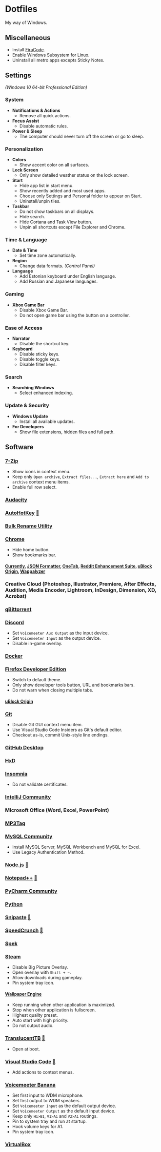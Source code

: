 # Dotfiles
My way of Windows.

## Miscellaneous

* Install [FiraCode](https://github.com/tonsky/FiraCode/releases).
* Enable Windows Subsystem for Linux.
* Uninstall all metro apps excepts Sticky Notes.

## Settings
*(Windows 10 64-bit Professional Edition)*

### System

* **Notifications & Actions**
	* Remove all quick actions.
* **Focus Assist**
	* Disable automatic rules.
* **Power & Sleep**
	* The computer should never turn off the screen or go to sleep.

### Personalization

* **Colors**
	* Show accent color on all surfaces.
* **Lock Screen**
	* Only show detailed weather status on the lock screen.
* **Start**
	* Hide app list in start menu.
	* Show recently added and most used apps.
	* Choose only Settings and Personal folder to appear on Start.
	* Uninstall/unpin tiles.
* **Taskbar**
	* Do not show taskbars on all displays.
	* Hide search.
	* Hide Cortana and Task View button.
	* Unpin all shortcuts except File Explorer and Chrome.

### Time & Language

* **Date & Time**
	* Set time zone automatically.
* **Region**
	* Change data formats. *(Control Panel)*
* **Language**
	* Add Estonian keyboard under English language.
	* Add Russian and Japanese languages.

### Gaming

* **Xbox Game Bar**
	* Disable Xbox Game Bar.
	* Do not open game bar using the button on a controller.

### Ease of Access

* **Narrator**
	* Disable the shortcut key.
* **Keyboard**
	* Disable sticky keys.
	* Disable toggle keys.
	* Disable filter keys.

### Search

* **Searching Windows**
	* Select enhanced indexing.

### Update & Security

* **Windows Update**
	* Install all available updates.
* **For Developers**
	* Show file extensions, hidden files and full path.

## Software

### [7-Zip](https://7-zip.org)

* Show icons in context menu.
* Keep only `Open archive`, `Extract files...`, `Extract here` and `Add to archive` context menu items.
* Enable full row select.

### [Audacity](https://audacityteam.org)

### [AutoHotKey](https://autohotkey.com) [📁](https://github.com/karlkoorna/dotfiles/tree/master/scripts/ahk)

### [Bulk Rename Utility](https://bulkrenameutility.co.uk)

### [Chrome](https://google.com/chrome)

* Hide home button.
* Show bookmarks bar.

#### [Currently](https://chrome.google.com/webstore/detail/currently/ojhmphdkpgbibohbnpbfiefkgieacjmh), [JSON Formatter](https://chrome.google.com/webstore/detail/json-formatter/bcjindcccaagfpapjjmafapmmgkkhgoa), [OneTab](https://chrome.google.com/webstore/detail/onetab/chphlpgkkbolifaimnlloiipkdnihall), [Reddit Enhancement Suite](https://chrome.google.com/webstore/detail/reddit-enhancement-suite/kbmfpngjjgdllneeigpgjifpgocmfgmb), [uBlock Origin](https://chrome.google.com/webstore/detail/ublock-origin/cjpalhdlnbpafiamejdnhcphjbkeiagm), [Wappalyzer](https://chrome.google.com/webstore/detail/wappalyzer/gppongmhjkpfnbhagpmjfkannfbllamg)

### Creative Cloud (Photoshop, Illustrator, Premiere, After Effects, Audition, Media Encoder, Lightroom, InDesign, Dimension, XD, Acrobat)

### [qBittorrent](https://www.qbittorrent.org/download.php)

### [Discord](https://discordapp.com)

* Set `Voicemeeter Aux Output` as the input device.
* Set `Voicemeeter Input` as the output device.
* Disable in-game overlay.

### [Docker](https://docker.com/products/docker-desktop)

### [Firefox Developer Edition](https://mozilla.org/en-US/firefox/developer)

* Switch to default theme.
* Only show developer tools button, URL and bookmarks bars.
* Do not warn when closing multiple tabs.

#### [uBlock Origin](https://addons.mozilla.org/en-US/firefox/addon/ublock-origin)

### [Git](https://git-scm.com)

* Disable Git GUI context menu item.
* Use Visual Studio Code Insiders as Git's default editor.
* Checkout as-is, commit Unix-style line endings.

### [GitHub Desktop](https://desktop.github.com)

### [HxD](https://mh-nexus.de/en/hxd)

### [Insomnia](https://insomnia.rest)

* Do not validate certificates.

### [IntelliJ Community](https://www.jetbrains.com/idea)

### Microsoft Office (Word, Excel, PowerPoint)

### [MP3Tag](https://mp3tag.de)

### [MySQL Community](https://dev.mysql.com)

* Install MySQL Server, MySQL Workbench and MySQL for Excel.
* Use Legacy Authentication Method.

### [Node.js](https://nodejs.org) [📁](https://github.com/karlkoorna/dotfiles/tree/master/configs/nodejs)

### [Notepad++](https://notepad-plus-plus.org) [📁](https://github.com/karlkoorna/dotfiles/tree/master/configs/notepad++)

### [PyCharm Community](https://www.jetbrains.com/pycharm)

### [Python](https://python.org)

### [Snipaste](https://snipaste.com) [📁](https://github.com/karlkoorna/dotfiles/tree/master/configs/snipaste)

### [SpeedCrunch](https://speedcrunch.org) [📁](https://github.com/karlkoorna/dotfiles/tree/master/configs/speedcrunch)

### [Spek](http://spek.cc)

### [Steam](https://store.steampowered.com)

* Disable Big Picture Overlay.
* Open overlay with `Shift + ~`.
* Allow downloads during gameplay.
* Pin system tray icon.

#### [Wallpaper Engine](https://store.steampowered.com/app/431960/Wallpaper_Engine)

* Keep running when other application is maximized.
* Stop when other application is fullscreen.
* Highest quality preset.
* Auto start with high priority.
* Do not output audio.

### [TranslucentTB](https://github.com/TranslucentTB/TranslucentTB) [📁](https://github.com/karlkoorna/dotfiles/tree/master/configs/translucenttb)

* Open at boot.

### [Visual Studio Code](https://code.visualstudio.com) [📁](https://github.com/karlkoorna/dotfiles/tree/master/configs/vscode)

* Add actions to context menus.

### [Voicemeeter Banana](https://vb-audio.com/Voicemeeter/banana.htm)

* Set first input to WDM microphone.
* Set first output to WDM speakers.
* Set `Voicemeeter Input` as the default output device.
* Set `Voicemeeter Output` as the default input device.
* Keep only `H1>B1`, `V1>A1` and `V2>A1` routings.
* Pin to system tray and run at startup.
* Hook volume keys for A1.
* Pin system tray icon.

### [VirtualBox](https://virtualbox.org)
